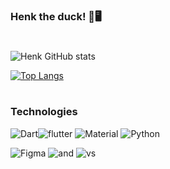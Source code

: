 ### Henk the duck! 🦆🖥️


#
![Henk GitHub stats](https://github-readme-stats.vercel.app/api?username=Henk-theduck&show_icons=true&theme=tokyonight)

[![Top Langs](https://github-readme-stats.vercel.app/api/top-langs/?username=Henk-theduck&layout=compact)](https://github.com/Henk-theduck/github-readme-stats)
#
### Technologies

![Dart](https://img.shields.io/badge/Dart-0175C2?style=for-the-badge&logo=dart&logoColor=white)![flutter](https://img.shields.io/badge/Flutter-02569B?style=for-the-badge&logo=flutter&logoColor=white)
![Material](https://img.shields.io/badge/Material--UI-0081CB?style=for-the-badge&logo=material-ui&logoColor=white)
![Python](https://img.shields.io/badge/Python-3776AB?style=for-the-badge&logo=python&logoColor=white)


![Figma](https://img.shields.io/badge/Figma-F24E1E?style=for-the-badge&logo=figma&logoColor=white)
![and](https://img.shields.io/badge/Android_Studio-3DDC84?style=for-the-badge&logo=android-studio&logoColor=white)
![vs](https://img.shields.io/badge/Visual_Studio_Code-0078D4?style=for-the-badge&logo=visual%20studio%20code&logoColor=white)
